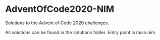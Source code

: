 # AdventOfCode2020-NIM
Solutions to the Advent of Code 2020 challenges.

All solutions can be found in the solutions folder. Entry point is main.nim
